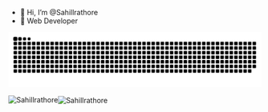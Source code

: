 - 👋 Hi, I’m @Sahillrathore
- 👀 Web Developer
<picture>
  <source
    media="(prefers-color-scheme: dark)"
    srcset="https://raw.githubusercontent.com/platane/snk/output/github-contribution-grid-snake-dark.svg"
  />
  <source
    media="(prefers-color-scheme: light)"
    srcset="https://raw.githubusercontent.com/platane/snk/output/github-contribution-grid-snake.svg"
  />
  <img
    alt="github contribution grid snake animation"
    src="https://raw.githubusercontent.com/platane/snk/output/github-contribution-grid-snake.svg"
  />
</picture>

<p><img align="left" src="https://github-readme-stats.vercel.app/api/top-langs?username=Sahillrathore&show_icons=true&locale=en&layout=compact" alt="Sahillrathore" /></p>


<p><img align="center" src="https://github-readme-streak-stats.herokuapp.com/?user=Sahillrathore&" alt="Sahillrathore" /></p>
